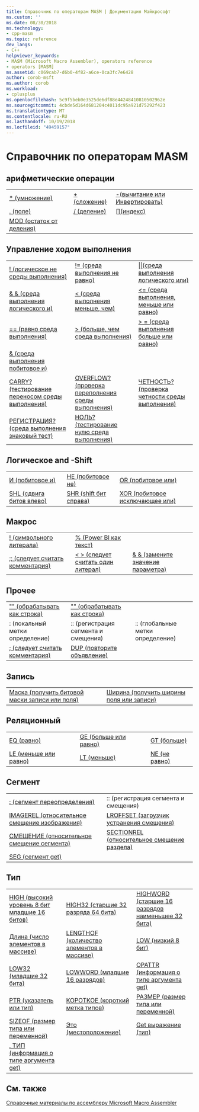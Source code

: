 ```yaml
---
title: Справочник по операторам MASM | Документация Майкрософт
ms.custom: ''
ms.date: 08/30/2018
ms.technology:
- cpp-masm
ms.topic: reference
dev_langs:
- C++
helpviewer_keywords:
- MASM (Microsoft Macro Assembler), operators reference
- operators [MASM]
ms.assetid: c069cab7-d6b0-4f82-a6ce-0ca3fc7e6428
author: corob-msft
ms.author: corob
ms.workload:
- cplusplus
ms.openlocfilehash: 5c9f5beb0e3525de6df88e44248410810502962e
ms.sourcegitcommit: 4cbde5d164d681204c4011dc95a921d75292f423
ms.translationtype: MT
ms.contentlocale: ru-RU
ms.lasthandoff: 10/19/2018
ms.locfileid: "49459157"
---
```

# <a name="masm-operators-reference"></a>Справочник по операторам MASM

## <a name="arithmetic"></a>арифметические операции

||||
|-|-|-|
|[* (умножение)](operator-multiply.md)|[+ (сложение)](operator-add.md)|[-(вычитание или Инвертировать)](operator-subtract-2.md)|
|[. (поле)](operator-dot.md)|[/ (деление)](operator-subtract-1.md)|[&#91;&#93;(индекс)](operator-brackets.md)|
|[MOD (остаток от деления)](operator-mod.md)|||

## <a name="control-flow"></a>Управление ходом выполнения

||||
|-|-|-|
|[\! (логическое не среды выполнения)](operator-logical-not-masm-run-time.md)|[\!= (среда выполнения не равно)](operator-not-equal-masm.md)|[&#124;&#124;(среда выполнения логического или)](operator-logical-or.md)|
|[& & (среда выполнения логического и)](operator-logical-and-masm-run-time.md)|[< (среда выполнения меньше, чем)](operator-less-than-masm-run-time.md)|[\<= (среда выполнения, меньше или равно)](operator-less-or-equal-masm-run-time.md)|
|[== (равно среда выполнения)](operator-equal-masm-run-time.md)|[> (больше, чем среда выполнения)](operator-greater-than-masm-run-time.md)|[> = (среда выполнения больше или равно)](operator-greater-or-equal-masm-run-time.md)|
|[& (среда выполнения побитовое и)](operator-bitwise-and.md)|||
|[CARRY? (тестирование переносом среды выполнения)](operator-carry-q.md)|[OVERFLOW? (проверка переполнения среды выполнения)](operator-overflow-q.md)|[ЧЕТНОСТЬ? (проверка четности среды выполнения)](operator-parity-q.md)|
|[РЕГИСТРАЦИЯ? (среда выполнения знаковый тест)](operator-sign-q.md)|[НОЛЬ? (тестирование нулю среда выполнения)](operator-zero-q.md)||

## <a name="logical-and-shift"></a>Логическое and -Shift

||||
|-|-|-|
|[И (побитовое и)](operator-and.md)|[НЕ (побитовое не)](operator-not.md)|[OR (побитовое или)](operator-or.md)|
|[SHL (сдвига битов влево)](operator-shl.md)|[SHR (shift бит справа)](operator-shr.md)|[XOR (побитовое исключающее или)](operator-xor.md)|

## <a name="macro"></a>Макрос

||||
|-|-|-|
|[\! (символьного литерала)](operator-logical-not-masm.md)|[% (Power BI как текст)](operator-percent.md)||
|[;; (следует считать комментария)](operator-semicolons.md)|[&lt; &gt; (следует считать один литерал)](operator-literal.md)|[& & (замените значение параметра)](operator-logical-and-masm.md)|

## <a name="miscellaneous"></a>Прочее

||||
|-|-|-|
|["" (обрабатывать как строка)](operator-single-quote.md)|["" (обрабатывать как строка)](operator-double-quote.md)||
|: (локальный метки определение)|:: (регистрация сегмента и смещения)|:: (глобальные метки определение)|
|[; (следует считать комментария)](operator-semicolon.md)|[DUP (повторите объявление)](operator-dup.md)||

## <a name="record"></a>Запись

|||
|-|-|
|[Маска (получить битовой маски записи или поля)](operator-mask.md)|[Ширина (получить ширины поля или записи)](operator-width.md)|

## <a name="relational"></a>Реляционный

||||
|-|-|-|
|[EQ (равно)](operator-eq.md)|[GE (больше или равно)](operator-ge.md)|[GT (больше)](operator-gt.md)|
|[LE (меньше или равно)](operator-le.md)|[LT (меньше)](operator-lt.md)|[NE (не равно)](operator-ne.md)|

## <a name="segment"></a>Сегмент

|||
|-|-|
|[: (сегмент переопределения)](operator-colon.md)|:: (регистрация сегмента и смещения)|
|[IMAGEREL (относительное смещение изображения)](operator-imagerel.md)|[LROFFSET (загрузчик устранения смещения)](operator-lroffset.md)|
|[СМЕЩЕНИЕ (относительное смещение сегмента)](operator-offset.md)|[SECTIONREL (относительное смещение раздела)](operator-sectionrel.md)|
|[SEG (сегмент get)](operator-seg.md)||

## <a name="type"></a>Тип

||||
|-|-|-|
|[HIGH (высокий уровень 8 бит младшие 16 битов)](operator-high.md)|[HIGH32 (старшие 32 разряда 64 бита)](operator-high32.md)|[HIGHWORD (старшие 16 разрядов наименьшее 32 бита)](operator-highword.md)|
|[Длина (число элементов в массиве)](operator-length.md)|[LENGTHOF (количество элементов в массиве)](operator-lengthof.md)|[LOW (низкий 8 бит)](operator-low.md)|
|[LOW32 (младшие 32 бита)](operator-low32.md)|[LOWWORD (младшие 16 разрядов)](operator-lowword.md)|[OPATTR (информация о типе аргумента get)](operator-opattr.md)|
|[PTR (указатель или тип)](operator-ptr.md)|[КОРОТКОЕ (короткий метка типов)](operator-short.md)|[РАЗМЕР (размер типа или переменной)](operator-size.md)|
|[SIZEOF (размер типа или переменной)](operator-sizeof.md)|[Это (местоположение)](operator-this.md)|[Get выражение (тип)](operator-type.md)|
|[. ТИП (информация о типе аргумента get)](operator-dot-type.md)|||

## <a name="see-also"></a>См. также

[Справочные материалы по ассемблеру Microsoft Macro Assembler](microsoft-macro-assembler-reference.md)<br/>
